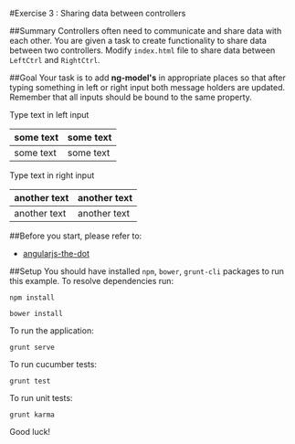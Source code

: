 #Exercise 3 : Sharing data between controllers

##Summary
Controllers often need to communicate and share data with each other. You are given a task to create functionality to share data between two controllers.
Modify `index.html` file to share data between `LeftCtrl` and `RightCtrl`.

##Goal
Your task is to add **ng-model's** in appropriate places so that after typing something in left or right input both message holders are updated. 
Remember that all inputs should be bound to the same property. 

Type text in left input

| **some text**	| some text     	|
|--------------	|----------------	|
| some text  	| some text  	    |


Type text in right input

| another text | **another text**  	|
|--------------|----------------	|
| another text | another text       |

##Before you start, please refer to:
* [angularjs-the-dot](https://egghead.io/lessons/angularjs-the-dot)

##Setup
 You should have installed `npm`, `bower`, `grunt-cli`  packages to run this example. To resolve dependencies run:

```
npm install
```

```
bower install
```

To run the application:

```
grunt serve
```

To run cucumber tests:

```
grunt test
```

To run unit tests:

```
grunt karma
```

Good luck!
